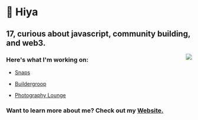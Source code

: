 # 👋 Hiya


## 17, curious about javascript, community building, and web3.

<a href="https://discord.com/users/397142169506414592">
  <img src="https://lanyard-profile-readme.vercel.app/api/397142169506414592" align="right" />
</a>

### Here's what I'm working on:

- [Snaps](https://snaps.so)

- [Buildergroop](https://buildergroop.com)

- [Photography Lounge](https://discord.gg/photography)

### Want to learn more about me? Check out my [Website.](https://vagabond.gg)
